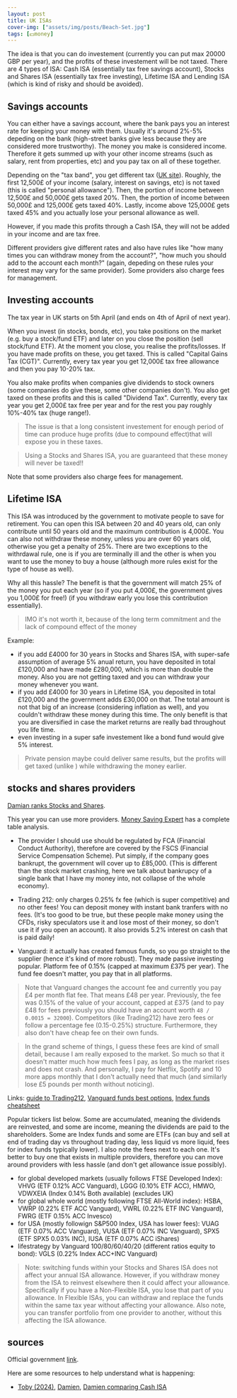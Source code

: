 ```yaml
---
layout: post
title: UK ISAs
cover-img: ["assets/img/posts/Beach-Set.jpg"]
tags: [💵money]
---
```


The idea is that you can do investement (currently you can put max 20000 GBP per year), and the profits of these investement will be not taxed. 
There are 4 types of ISA: Cash ISA (essentially tax free savings account), Stocks and Shares ISA (essentially tax free investing), Lifetime ISA and Lending ISA (which is kind of risky and should be avoided).

## Savings accounts

You can either have a savings account, where the bank pays you an interest rate for keeping your money with them. Usually it's around 2%-5% depeding on the bank (high-street banks give less because they are considered more trustworthy). The money you make is considered income. Therefore it gets summed up with your other income streams (such as salary, rent from properties, etc) and you pay tax on all of these together.

Depending on the "tax band", you get different tax ([UK site](https://www.gov.uk/income-tax-rates)). Roughly, the first 12,500£ of your income (salary, interest on savings, etc) is not taxed (this is called "personal allowance"). Then, the portion of income between 12,500£ and 50,000£ gets taxed 20%. Then, the portion of income between 50,000£ and 125,000£ gets taxed 40%. Lastly, income above 125,000£ gets taxed 45% and you actually lose your personal allowance as well.

However, if you made this profits through a Cash ISA, they will not be added in your income and are tax free.

Different providers give different rates and also have rules like "how many times you can withdraw money from the account?", "how much you should add to the account each month?" (again, depeding on these rules your interest may vary for the same provider). Some providers also charge fees for management.


## Investing accounts 

The tax year in UK starts on 5th April (and ends on 4th of April of next year). 

When you invest (in stocks, bonds, etc), you take positions on the market (e.g. buy a stock/fund ETF) and later on you close the position (sell stock/fund ETF). At the moment you close, you realise the profits/losses. If you have made profits on these, you get taxed. This is called "Capital Gains Tax (CGT)". Currently, every tax year you get 12,000£ tax free allowance and then you pay 10-20% tax.

You also make profits when companies give dividends to stock owners (some companies do give these, some other companies don't). You also get taxed on these profits and this is called "Dividend Tax". Currently, every tax year you get 2,000£ tax free per year and for the rest you pay roughly 10%-40% tax (huge range!).

> The issue is that a long consistent investement for enough period of time can produce huge profits (due to compound effect)that will expose you in these taxes.

> Using a Stocks and Shares ISA, you are guaranteed that these money will never be taxed!!

Note that some providers also charge fees for management.

## Lifetime ISA

This ISA was introduced by the government to motivate people to save for retirement. You can open this ISA between 20 and 40 years old, can only contribute until 50 years old and the maximum contribution is 4,000£. You can also not withdraw these money, unless you are over 60 years old, otherwise you get a penalty of 25%. There are two exceptions to the withrdawal rule, one is if you are terminally ill and the other is when you want to use the money to buy a house (although more rules exist for the type of house as well).

Why all this hassle? The benefit is that the government will match 25% of the money you put each year (so if you put 4,000£, the government gives you 1,000£ for free!) (if you withdraw early you lose this contribution essentially).

> IMO it's not worth it, because of the long term commitment and the lack of compound effect of the money

Example: 
* if you add £4000 for 30 years in Stocks and Shares ISA, with super-safe assumption of average 5% anual return, you have deposited in total £120,000 and have made £280,000, which is more than double the money. Also you are not getting taxed and you can withdraw your money whenever you want.
* if you add £4000 for 30 years in Lifetime ISA, you deposited in total £120,000 and the government adds £30,000 on that. The total amount is not that big of an increase (considering inflation as well), and you couldn't withdraw these money during this time. The only benefit is that you are diversified in case the market returns are really bad throughout you life time. 
* even investing in a super safe investement like a bond fund would give 5% interest.

> Private pension maybe could deliver same results, but the profits will get taxed (unlike ) while withdrawing the money earlier.


## stocks and shares providers

[Damian ranks Stocks and Shares](https://youtu.be/p044Zyccjs8). 

This year you can use more providers. [Money Saving Expert](https://www.moneysavingexpert.com/savings/stocks-shares-isas/) has a complete table analysis.

* The provider I should use should be regulated by FCA (Financial Conduct Authority), therefore are covered by the FSCS (Financial Service Compensation Scheme). Put simply, if the company goes bankrupt, the government will cover up to £85,000. (This is different than the stock market crashing, here we talk about bankrupcy of a single bank that I have my money into, not collapse of the whole economy). 

* Trading 212: only charges 0.25% fx fee (which is super competitive) and no other fees! You can deposit money with instant bank tranfers with no fees. (It's too good to be true, but these people make money using the CFDs, risky speculators use it and lose most of their money, so don't use it if you open an account). It also provids 5.2% interest on cash that is paid daily!
* Vanguard: it actually has created famous funds, so you go straight to the supplier (hence it's kind of more robust). They made passive investing popular. Platform fee of 0.15% (capped at maximum £375 per year). The fund fee doesn't matter, you pay that in all platforms.

> Note that Vanguard changes the account fee and currently you pay £4 per month flat fee. That means £48 per year. Previously, the fee was 0.15% of the value of your account, capped at £375 (and to pay £48 for fees previously you should have an account worth `48 / 0.0015 = 32000`). Competitors (like Trading212) have zero fees or follow a percentage fee (0.15-0.25%) structure. Furthermore, they also don't have cheap fee on their own funds.

> In the grand scheme of things, I guess these fees are kind of small detail, because I am really exposed to the market. So much so that it doesn't matter much how much fees I pay, as long as the market rises and does not crash. And personally, I pay for Netflix, Spotify and 10 more apps monthly that I don't actually need that much (and similarly lose £5 pounds per month without noticing). 


Links: [guide to Trading212](https://youtu.be/-StgcS_yToo), [Vanguard funds best options](https://youtu.be/J0JE154m5kg), [Index funds cheatsheet](https://docs.google.com/spreadsheets/d/1RwSmd-EvLukn2fcFuQwVXeB8BYwqqzTqKJI5EA3V5Zc)

Popular tickers list below. Some are accumulated, meaning the dividends are reinvested, and some are income, meaning the dividends are paid to the shareholders. Some are Index funds and some are ETFs (can buy and sell at end of trading day vs throughout trading day, less liquid vs more liquid, fees for index funds typically lower). I also note the fees next to each one. It's better to buy one that exists in multiple providers, therefore you can move around providers with less hassle (and don't get allowance issue possibly).
* for global developed markets (usually follows FTSE Developed Index): VHVG (ETF 0.12% ACC Vanguard), LGGG (0.10% ETF ACC), HMWO, VDWXEIA (Index 0.14% Both available) (excludes UK)
* for global whole world (mostly following FTSE All-World index): HSBA, VWRP (0.22% ETF ACC Vanguard), VWRL (0.22% ETF INC Vanguard), FWRG (ETF 0.15% ACC Invesco)
* for USA (mostly followign S&P500 Index, USA has lower fees): VUAG (ETF 0.07% ACC Vanguard), VUSA (ETF 0.07% INC Vanguard), SPX5 (ETF SPX5 0.03% INC), IUSA (ETF 0.07% ACC iShares)
* lifestrategy by Vanguard 100/80/60/40/20 (different ratios equity to bond): VGLS  (0.22% Index ACC+INC Vanguard)

> Note: switching funds within your Stocks and Shares ISA does not affect your annual ISA allowance. However, if you withdraw money from the ISA to reinvest elsewhere then it could affect your allowance. Specifically if you have a Non-Flexible ISA, you lose that part of you allowance. In Flexible ISAs, you can withdraw and replace the funds within the same tax year without affecting your allowance.
> Also note, you can transfer portfolio from one provider to another, without this affecting the ISA allowance.

## sources

Official government [link](https://www.gov.uk/individual-savings-accounts).

Here are some resources to help understand what is happening:
* [Toby (2024)](https://youtu.be/vmMJ1tzqNkE), [Damien](https://youtu.be/kA9W7AQ0i2Q), [Damien comparing Cash ISA](https://youtu.be/2m25awp-kBE)
